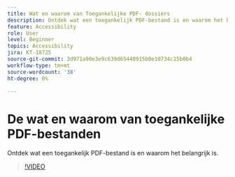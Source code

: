 ```yaml
---
title: Wat en waarom van Toegankelijke PDF- dossiers
description: Ontdek wat een toegankelijk PDF-bestand is en waarom het belangrijk is
feature: Accessibility
role: User
level: Beginner
topics: Accessibility
jira: KT-18725
source-git-commit: 3d971a90e3e9c639d65440915b0e10734c15b0b4
workflow-type: tm+mt
source-wordcount: '38'
ht-degree: 0%

---
```


# De wat en waarom van toegankelijke PDF-bestanden

Ontdek wat een toegankelijk PDF-bestand is en waarom het belangrijk is.

>[!VIDEO](https://video.tv.adobe.com/v/3471635?quality=12&learn=on&hidetitle=true&captions=dut)